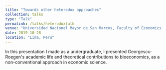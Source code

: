 ```yaml
---
title: "Towards other heterodox approaches"
collection: talks
type: "Talk"
permalink: /talks/heterodoxtalk
venue: "Universidad Nacional Mayor de San Marcos, Faculty of Economics Science"
date: 2019-10-28
location: "Lima, Peru"
---
```


In this presentation I made as a undergraduate, I presented Georgescu-Roegen's academic life and theoretical contributions to bioeconomics, as a non-conventional approach in economic science.

